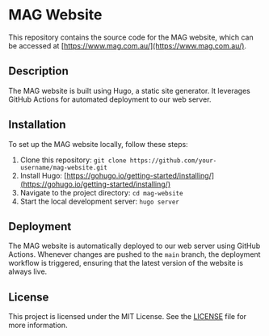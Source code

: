 # MAG Website

This repository contains the source code for the MAG website, which can be accessed at [https://www.mag.com.au/](https://www.mag.com.au/).

## Description

The MAG website is built using Hugo, a static site generator. It leverages GitHub Actions for automated deployment to our web server.

## Installation

To set up the MAG website locally, follow these steps:

1. Clone this repository: `git clone https://github.com/your-username/mag-website.git`
2. Install Hugo: [https://gohugo.io/getting-started/installing/](https://gohugo.io/getting-started/installing/)
3. Navigate to the project directory: `cd mag-website`
4. Start the local development server: `hugo server`

## Deployment

The MAG website is automatically deployed to our web server using GitHub Actions. Whenever changes are pushed to the `main` branch, the deployment workflow is triggered, ensuring that the latest version of the website is always live.

## License

This project is licensed under the MIT License. See the [LICENSE](LICENSE) file for more information.
